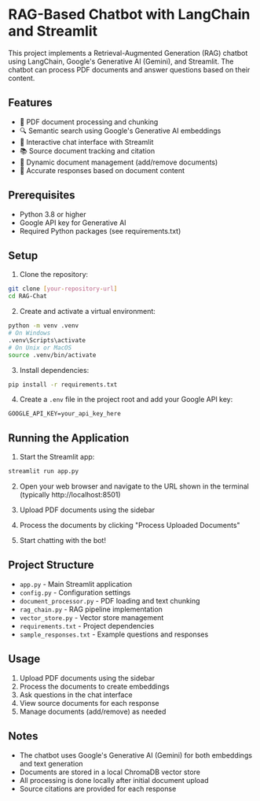 # RAG-Based Chatbot with LangChain and Streamlit

This project implements a Retrieval-Augmented Generation (RAG) chatbot using LangChain, Google's Generative AI (Gemini), and Streamlit. The chatbot can process PDF documents and answer questions based on their content.

## Features

- 📄 PDF document processing and chunking
- 🔍 Semantic search using Google's Generative AI embeddings
- 💬 Interactive chat interface with Streamlit
- 📚 Source document tracking and citation
- 🔄 Dynamic document management (add/remove documents)
- 🎯 Accurate responses based on document content

## Prerequisites

- Python 3.8 or higher
- Google API key for Generative AI
- Required Python packages (see requirements.txt)

## Setup

1. Clone the repository:
```bash
git clone [your-repository-url]
cd RAG-Chat
```

2. Create and activate a virtual environment:
```bash
python -m venv .venv
# On Windows
.venv\Scripts\activate
# On Unix or MacOS
source .venv/bin/activate
```

3. Install dependencies:
```bash
pip install -r requirements.txt
```

4. Create a `.env` file in the project root and add your Google API key:
```
GOOGLE_API_KEY=your_api_key_here
```

## Running the Application

1. Start the Streamlit app:
```bash
streamlit run app.py
```

2. Open your web browser and navigate to the URL shown in the terminal (typically http://localhost:8501)

3. Upload PDF documents using the sidebar

4. Process the documents by clicking "Process Uploaded Documents"

5. Start chatting with the bot!

## Project Structure

- `app.py` - Main Streamlit application
- `config.py` - Configuration settings
- `document_processor.py` - PDF loading and text chunking
- `rag_chain.py` - RAG pipeline implementation
- `vector_store.py` - Vector store management
- `requirements.txt` - Project dependencies
- `sample_responses.txt` - Example questions and responses

## Usage

1. Upload PDF documents using the sidebar
2. Process the documents to create embeddings
3. Ask questions in the chat interface
4. View source documents for each response
5. Manage documents (add/remove) as needed

## Notes

- The chatbot uses Google's Generative AI (Gemini) for both embeddings and text generation
- Documents are stored in a local ChromaDB vector store
- All processing is done locally after initial document upload
- Source citations are provided for each response
